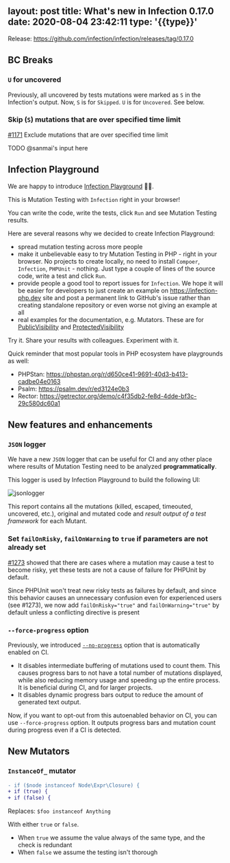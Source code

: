 layout: post
title: What's new in Infection 0.17.0
date: 2020-08-04 23:42:11
type: '{{type}}'
---

Release: https://github.com/infection/infection/releases/tag/0.17.0

## BC Breaks

### `U` for uncovered

Previously, all uncovered by tests mutations were marked as `S` in the Infection's output. Now, `S` is for `Skipped`. `U` is for `Uncovered`. See below.

### Skip (`S`) mutations that are over specified time limit

[#1171](https://github.com/infection/infection/pull/1171) Exclude mutations that are over specified time limit

TODO @sanmai's input here

## Infection Playground

We are happy to introduce [Infection Playground](https://infection-php.dev/) 🎉🚀. 

This is Mutation Testing with `Infection` right in your browser!

You can write the code, write the tests, click `Run` and see Mutation Testing results.

Here are several reasons why we decided to create Infection Playground:

* spread mutation testing across more people
* make it unbelievable easy to try Mutation Testing in PHP - right in your browser. No projects to create locally, no need to install `Compoer`, `Infection`, `PHPUnit` - nothing. Just type a couple of lines of the source code, write a test and click `Run`.
* provide people a good tool to report issues for `Infection`. We hope it will be easier for developers to just create an example on https://infection-php.dev site and post a permanent link to GitHub's issue rather than creating standalone repository or even worse not giving an example at all
* real examples for the documentation, e.g. Mutators. These are for [PublicVisibility](https://infection-php.dev/r/qxk) and [ProtectedVisibility](https://infection-php.dev/r/j0l)

Try it. Share your results with colleagues. Experiment with it.

Quick reminder that most popular tools in PHP ecosystem have playgrounds as well:
                         
* PHPStan: https://phpstan.org/r/d650ce41-9691-40d3-b413-cadbe04e0163
* Psalm: https://psalm.dev/r/ed3124e0b3
* Rector: https://getrector.org/demo/c4f35db2-fe8d-4dde-bf3c-29c580dc60a1


## New features and enhancements

### `JSON` logger

We have a new `JSON` logger that can be useful for CI and any other place where results of Mutation Testing need to be analyzed **programmatically**.

This logger is used by Infection Playground to build the following UI:

![jsonlogger](/images/posts/0-17-0/json_logger_ui.png)

This report contains all the mutations (killed, escaped, timeouted, uncovered, etc.), original and mutated code and *result output of a test framework* for each Mutant.

### Set `failOnRisky`, `failOnWarning` to `true` if parameters are not already set

[#1273](https://github.com/infection/infection/issues/1273) showed that there are cases where a mutation may cause a test to become risky, yet these tests are not a cause of failure for PHPUnit by default.

Since PHPUnit won't treat new risky tests as failures by default, and since this behavior causes an unnecessary confusion even for experienced users (see #1273), we now add `failOnRisky="true"` and `failOnWarning="true"` by default unless a conflicting directive is present

### `--force-progress` option

Previously, we introduced [`--no-progress`](/guide/command-line-options.html#no-progress) option that is automatically enabled on CI.

* It disables intermediate buffering of mutations used to count them. This causes progress bars to not have a total number of mutations displayed, while also reducing memory usage and speeding up the entire process. It is beneficial during CI, and for larger projects.
* It disables dynamic progress bars output to reduce the amount of generated text output.

Now, if you want to opt-out from this autoenabled behavior on CI, you can use `--force-progress` option. It outputs progress bars and mutation count during progress even if a CI is detected.

## New Mutators

### `InstanceOf_` mutator

```diff
- if ($node instanceof Node\Expr\Closure) {
+ if (true) {
+ if (false) {
```

Replaces: `$foo instanceof Anything`

With either `true` or `false`.

* When `true` we assume the value always of the same type, and the check is redundant
* When `false` we assume the testing isn't thorough

